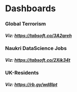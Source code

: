 # Dashboards

### Global Terrorism
##### Viz: https://tabsoft.co/3A2qreh


### Naukri DataScience Jobs
##### Viz: https://tabsoft.co/2Xik34t


### UK-Residents
##### Viz: https://rb.gy/wd8lpt

